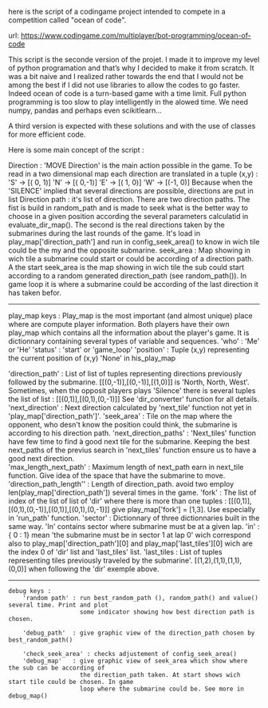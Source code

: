 
here is the script of a codingame project intended to compete in a competition called "ocean of code".

url: https://www.codingame.com/multiplayer/bot-programming/ocean-of-code

This script is the seconde version of the projet. I made it to improve my level of python programation and that’s why I decided to make it from scratch. It was a bit naive and I realized rather towards the end that 
I would not be among the best if I did not use libraries to allow the codes to go faster. Indeed ocean of code is a turn-based game with a time limit. Full python programming is too slow to play intelligently in the 
alowed time. We need numpy, pandas and perhaps even scikitlearn...

A third version is expected with these solutions and with the use of classes for more efficient code. 

Here is some main concept of the script :

Direction : 'MOVE Direction' is the main action possible in the game. To be read in a two dimensional 
            map each direction are translated in a tuple (x,y) :
            'S' -> [( 0, 1)]
            'N' -> [( 0,-1)]
            'E' -> [( 1, 0)]
            'W' -> [(-1, 0)]
            Because when the 'SILENCE' implied that several directions are possible, directions are put in
            list
Direction path : it's list of direction. There are two direction paths. The fist is build in random_path and 
                 is made to seek what is the better way to choose in a given position according the several 
                 parameters calculatid in evaluate_dir_map(). The second is the real directions taken by the 
                 submarines during the last rounds of the game. It's load in play_map['direction_path'] and run in config_seek_area()
                 to know in wich tile could be the my and the opposite submarine.
seek_area :  Map showing in wich tile a submarine could start or could be according of a direction path.
                 A the start seek_area is the map showing in wich tile the sub could start according to a
                 random generated direction_path (see random_path()). In game loop it is where a submarine could 
                 be according of the last direction it has taken befor. 
***
play_map keys :
Play_map is the most important (and almost unique) place where are compute player information.
Both players have their own play_map which contains all the information about the player's game. 
It is dictionnary containing several types of variable and sequences. 
'who' : 'Me' or 'He'
'status' : 'start' or 'game_loop'
'position' : Tuple (x,y) representing the current position of (x,y) 'None' in his_play_map

'direction_path'       :   List of list of tuples representing directions previously followed by the submarine.
                           [[(0,-1)],[(0,-1)],[(1,0)]] is 'North, North, West'. Sometimes, when the opposit players plays 
                           'Silence' there is several tuples the list of list : [[(0,1)],[(0,1),(0,-1)]]
                           See 'dir_converter' function for all details.
'next_direction'       :   Next direction calculated by 'next_tile' function not yet in 'play_map['direction_path']'.
'seek_area'            :   Tile on the map where the opponent, who desn't know the position could think, the submarine is according to his direction path. 
'next_direction_paths' :  'Next_tiles' function have few time to find à good next tile for the submarine. Keeping
                           the best next_paths of the previus search in 'next_tiles' function ensure us to have a
                           good next direction.            
'max_length_next_path' :   Maximum length of next_path earn in next_tile function. Give idea of the space 
                           that have the submarine to move.           
'direction_path_length'' : Length of direction_path. avoid two employ len(play_map['direction_path']) several times in the game.
'fork'   :                 The list of index of the list of list of 'dir' where there is more than one tuples :
                           [[(0,1)],[(0,1),(0,-1)],[(0,1)],[(0,1),(0,-1)]] give play_map['fork'] = [1,3].
                           Use especially in 'run_path' function.
'sector' :                 Dictionnary of three dictionnaries built in the same way. 'In' contains sector where 
                           submarine must be at a given lap. 'in' : { 0 : 1} mean 'the submarine must be in sector 
                           1 at lap 0' wich correspond also to play_map['direction_path'][0] and play_map['last_tiles'][0] 
                           wich are the index 0 of 'dir' list and 'last_tiles' list.
'last_tiles :             List of tuples representing tiles previously traveled by the submarine'.
                          [(1,2),(1,1),(1,1),(0,0)] when following the 'dir' exemple above.
***
    debug keys :
        'random path' : run best_random_path (), random_path() and value() several time. Print and plot
                        some indicator showing how best direction path is chosen.
        
        'debug_path'  : give graphic view of the direction_path chosen by best_random_path() 
        
        'check_seek_area' : checks adjustement of config_seek_area()
        'debug_map'   : give graphic view of seek_area which show where the sub can be according of
                        the direction_path taken. At start shows wich start tile could be chosen. In game
                        loop where the submarine could be. See more in debug_map()
